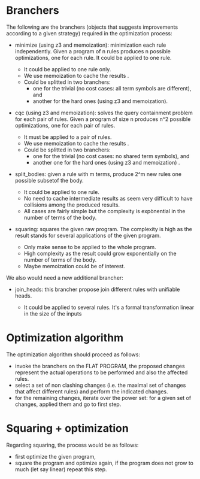 # Branchers

The following are the branchers (objects that suggests improvements according to a given strategy) required in the optimization process:

* minimize (using z3 and memoization): minimization each rule independently. Given a program of n rules produces n possible optimizations, one for each rule. It could be applied to one rule.

	* It could be applied to one rule only.
	* We use memoization to cache the results .
	* Could be splitted in two branchers: 
		- one for the trivial (no cost cases: all term symbols are different), and 
		- another for the hard ones (using z3 and memoization).		

* cqc (using z3 and memoization): solves the query containment problem for each pair of rules. Given a program of size n produces n^2 possible optimizations, one for each pair of rules. 

	* It must be applied to a pair of rules.
	* We use memoization to cache the results .
	* Could be splitted in two branchers: 
		- one for the trivial (no cost cases: no shared term symbols), and 
		- another one for the hard ones (using z3 and memoization) .

* split_bodies: given a rule with m terms, produce 2^m new rules one possible subsetof the body. 
	
	* It could be applied to one rule.
	* No need to cache intermediate results as seem very difficult to have collisions among the produced results.
	* All cases are fairly simple but the complexity is expònential in the number of terms of the body.

* squaring: squares the given raw program. The complexity is high as the result stands for several applications of the given program. 

	* Only make sense to be applied to the whole program.
	* High complexity as the result could grow exponentially on the number of terms of the body.
	* Maybe memoization could be of interest.

We also would need a new additional brancher:

* join_heads: this brancher propose join different rules with unifiable heads.

	* It could be applied to several rules. It's a formal transformation linear in the size of the inputs

# Optimization algorithm

The optimization algorithm should proceed as follows:

* invoke the branchers on the FLAT PROGRAM, the proposed changes represent the actual operations to be performed and also the affected rules.
* select a set of non clashing changes (i.e. the maximal set of changes that affect different rules) and perform the indicated changes.
* for the remaining changes, iterate over the power set: for a given set of changes, applied them and go to first step.

# Squaring + optimization

Regarding squaring, the process would be as follows:

* first optimize the given program,
* square the program and optimize again, if the program does not grow to much (let say linear) repeat this step.
